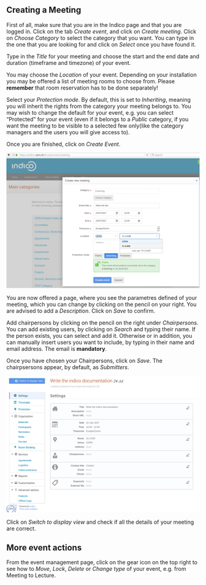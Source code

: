 ## Creating a Meeting

First of all, make sure that you are in the Indico page and that you are logged in.
Click on the tab _Create event_, and click on _Create meeting_.
Click on _Choose Category_ to select the category that you want. You can type in the one that you are looking for and click on _Select_ once you have found it.

Type in the _Title_ for your meeting and choose the start and the end date and duration (timeframe and timezone) of your event. 

You may choose the _Location_ of your event. Depending on your installation you may be offered a list of meeting rooms to choose from. Please **remember** that room reservation has to be done separately!

Select your _Protection mode_. By default, this is set to _Inheriting_, meaning you will inherit the rights from the category your meeting belongs to. You may wish to change the default for your event, e.g. you can select “Protected” for your event (even if it belongs to a _Public_ category, if you want the meeting to be visible to a selected few only(like the category managers and the users you will give access to).

Once you are finished, click on _Create Event_.

![](/assets/create-meeting.png)

You are now offered a page, where you see the parametres defined of your meeting, which you can change by clicking on the pencil on your right. You are advised to add a _Description_. Click on _Save_ to confirm.

Add chairpersons by clicking on the pencil on the right under _Chairpersons_.
You can add existing users, by clicking on _Search_ and typing their name. If the person exists, you can select and add it.
Otherwise or in addition, you can manually insert users you want to include, by typing in their name and email address. The email is **mandatory**. 

Once you have chosen your Chairpersons, click on _Save_. The chairpsersons appear, by default, as _Submitters_.

![](/assets/define-meeting.png)

Click on _Switch to display view_ and check if all the details of your meeting are correct.

More event actions
------------------
From the event management page, click on the gear icon on the top right to see how to _Move_, _Lock_, _Delete_ or _Change type_ of your event, e.g. from Meeting to Lecture.
